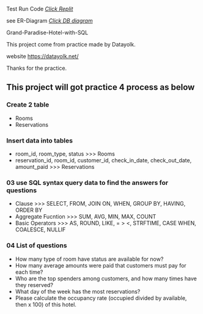 
Test Run Code [_Click Replit_](https://replit.com/@spanthu/GrandParadiseHotel)

see ER-Diagram [_Click DB diagram_](https://dbdiagram.io/d/Grand-Paradise-Hotel-ER-Diagram-660e5a4f03593b6b61268a53)

Grand-Paradise-Hotel-with-SQL

This project come from practice made by Datayolk.

website https://datayolk.net/

Thanks for the practice.

## This project will got practice 4 process as below

### Create 2 table
- Rooms
- Reservations

### Insert data into tables
- room_id, room_type, status >>> Rooms
- reservation_id, room_id, customer_id, check_in_date, check_out_date, amount_paid >>> Reservations

### 03 use SQL syntax query data to find the answers for questions
- Clause >>> SELECT, FROM, JOIN ON, WHEN, GROUP BY, HAVING, ORDER BY
- Aggregate Fucntion >>> SUM, AVG, MIN, MAX, COUNT
- Basic Operators >>> AS, ROUND, LIKE, = > <, STRFTIME, CASE WHEN, COALESCE, NULLIF

### 04 List of questions
- How many type of room have status are available for now?
- How many average amounts were paid that customers must pay for each time?
- Who are the top spenders among customers, and how many times have they reserved?
- What day of the week has the most reservations?
- Please calculate the occupancy rate (occupied divided by available, then x 100) of this hotel.
